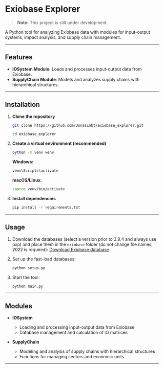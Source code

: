 # Exiobase Explorer

> **Note:** This project is still under development.

A Python tool for analyzing Exiobase data with modules for input-output systems, impact analysis, and supply chain management.

-----

## Features

  - **IOSystem Module**: Loads and processes input-output data from Exiobase.
  - **SupplyChain Module**: Models and analyzes supply chains with hierarchical structures.

-----

## Installation

1.  **Clone the repository**

    ```bash
    git clone https://github.com/JonasLmbt/exiobase_explorer.git
    ```
    ```bash
    cd exiobase_explorer
    ```

2.  **Create a virtual environment (recommended)**

    ```bash
    python -m venv venv
    ```

    **Windows:**

    ```bash
    venv\Scripts\activate
    ```

    **macOS/Linux:**

    ```bash
    source venv/bin/activate
    ```

3.  **Install dependencies**

    ```bash
    pip install -r requirements.txt
    ```

-----

## Usage

1.  Download the databases (select a version prior to 3.9.4 and always use pxp) and place them in the `exiobase` folder (do not change file names; 2022 is required): [Download Exiobase database](https://zenodo.org/records/5589597)

2.  Set up the fast-load databases:

    ```bash
    python setup.py
    ```

3.  Start the tool:

    ```bash
    python main.py
    ```

-----

## Modules

  - **IOSystem**

      - Loading and processing input-output data from Exiobase
      - Database management and calculation of IO matrices

  - **SupplyChain**

      - Modeling and analysis of supply chains with hierarchical structures
      - Functions for managing sectors and economic units

-----
